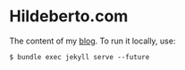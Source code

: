 # Hildeberto.com

The content of my [blog](https://hildeberto.com). To run it locally, use:

    $ bundle exec jekyll serve --future
